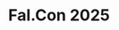 ---
title: "Fal.Con 2025"
startDate: 2025-09-15
location:
  city: "Las Vegas"
  country: "USA"
url: "https://www.crowdstrike.com/en-us/events/fal-con/las-vegas/"
image: "/images/05.png"
featured: true
eventType: ["AI"]
region: "Americas"
---